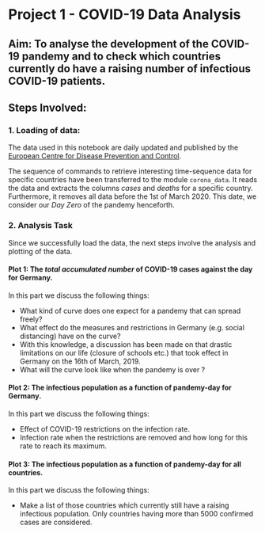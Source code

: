 # Project 1 - COVID-19 Data Analysis
## Aim: To analyse the development of the COVID-19 pandemy and to check which countries currently do have a raising number of infectious COVID-19 patients.
## Steps Involved:
### 1. Loading of data:
The data used in this notebook are daily updated and published by the [European Centre for Disease Prevention and Control](https://www.ecdc.europa.eu/en/publications-data/download-todays-data-geographic-distribution-covid-19-cases-worldwide).

The  sequence of commands to retrieve interesting time-sequence data for specific countries have been transferred to the module `corona_data`. It reads the data and extracts the columns *cases* and *deaths* for a specific country. Furthermore, it removes all data before the 1st of March 2020. This date, we consider our *Day Zero* of the pandemy henceforth.

### 2. Analysis Task
Since we successfully load the data, the next steps involve the analysis and plotting of the data.
#### Plot 1: The *total accumulated number* of COVID-19 cases against the day for Germany.
In this part we discuss the following things:
   * What kind of curve does one expect for a pandemy that can spread freely? 
   * What effect do the measures and restrictions in Germany (e.g. social distancing) have on the curve? 
   * With this knowledge, a discussion has been made on that drastic limitations on our life (closure of schools etc.) that took effect in Germany on the 16th of March, 2019.
   * What will the curve look like when the pandemy is over ?
#### Plot 2: The infectious population as a function of pandemy-day for Germany.
In this part we discuss the following things:
   * Effect of COVID-19 restrictions on the infection rate.
   * Infection rate when the restrictions are removed and how long for this rate to reach its maximum.
#### Plot 3: The infectious population as a function of pandemy-day for all countries.
In this part we discuss the following things:
   * Make a list of those countries which currently still have a raising infectious population. Only countries having more than 5000 confirmed cases are considered. 



